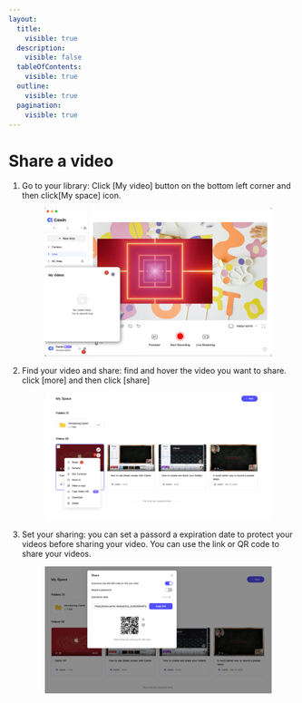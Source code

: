 ```yaml
---
layout:
  title:
    visible: true
  description:
    visible: false
  tableOfContents:
    visible: true
  outline:
    visible: true
  pagination:
    visible: true
---
```


# Share a video

1.  Go to your library: Click \[My video] button on the bottom left corner and then click\[My space] icon.

    <figure><img src="../.gitbook/assets/image (23).png" alt=""><figcaption></figcaption></figure>


2.  Find your video and share: find and hover the video you want to share. click \[more] and then click \[share]

    <figure><img src="../.gitbook/assets/image (24).png" alt=""><figcaption></figcaption></figure>


3.  Set your sharing: you can set a passord a expiration date to protect your videos before sharing your video. You can use the link or QR code to share your videos.

    <figure><img src="../.gitbook/assets/image (25).png" alt=""><figcaption></figcaption></figure>

